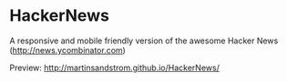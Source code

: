 # HackerNews
A responsive and mobile friendly version of the awesome Hacker News (http://news.ycombinator.com)

Preview: http://martinsandstrom.github.io/HackerNews/

